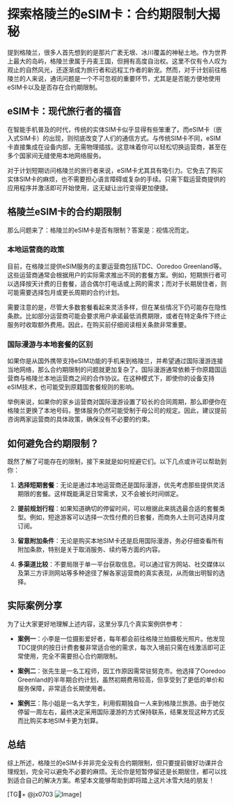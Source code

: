 # 探索格陵兰的eSIM卡：合约期限制大揭秘

提到格陵兰，很多人首先想到的是那片广袤无垠、冰川覆盖的神秘土地。作为世界上最大的岛屿，格陵兰隶属于丹麦王国，但拥有高度自治权。这里不仅有令人叹为观止的自然风光，还逐渐成为旅行者和远程工作者的新宠。然而，对于计划前往格陵兰的人来说，通讯问题是一个不可忽视的重要环节，尤其是是否能方便地使用eSIM卡以及是否存在合约期限制。

## eSIM卡：现代旅行者的福音

在智能手机普及的时代，传统的实体SIM卡似乎显得有些笨重了。而eSIM卡（嵌入式SIM卡）的出现，则彻底改变了人们的通信方式。与传统SIM卡不同，eSIM卡直接集成在设备内部，无需物理插拔。这意味着你可以轻松切换运营商，甚至在多个国家间无缝使用本地网络服务。

对于计划短期访问格陵兰的旅行者来说，eSIM卡尤其具有吸引力。它免去了购买实体SIM卡的麻烦，也不需要担心语言障碍或复杂的手续。只需下载运营商提供的应用程序并激活即可开始使用，这无疑让出行变得更加便捷。

## 格陵兰eSIM卡的合约期限制

那么问题来了：格陵兰的eSIM卡是否有限制？答案是：视情况而定。

### 本地运营商的政策

目前，在格陵兰提供eSIM服务的主要运营商包括TDC、Ooredoo Greenland等。这些运营商通常会根据用户的实际需求推出不同的套餐方案。例如，短期旅行者可以选择按天计费的日套餐，适合偶尔打电话或上网的需求；而对于长期居住者，则可能需要选择包月或更长周期的合约计划。

需要注意的是，尽管大多数套餐看起来灵活多样，但在某些情况下仍可能存在隐性条款。比如部分运营商可能会要求用户承诺最低消费期限，或者在特定条件下终止服务时收取额外费用。因此，在购买前仔细阅读相关条款非常重要。

### 国际漫游与本地套餐的区别

如果你是从国外携带支持eSIM功能的手机来到格陵兰，并希望通过国际漫游连接当地网络，那么合约期限制的问题就更加复杂了。国际漫游通常依赖于你原籍国运营商与格陵兰本地运营商之间的合作协议。在这种模式下，即使你的设备支持eSIM技术，也可能受到原籍国套餐规则的影响。

举例来说，如果你的家乡运营商对国际漫游设置了较长的合同周期，那么即便你在格陵兰更换了本地号码，整体服务仍然可能受制于母公司的规定。因此，建议提前咨询两家运营商的具体政策，确保没有不必要的约束。

## 如何避免合约期限制？

既然了解了可能存在的限制，接下来就是如何规避它们。以下几点或许可以帮助到你：

1. **选择短期套餐**：无论是通过本地运营商还是国际漫游，优先考虑那些提供灵活期限的套餐。这样既能满足日常需求，又不会被长时间绑定。
   
2. **提前规划行程**：如果知道确切的停留时间，可以根据此来挑选最合适的套餐类型。例如，短途游客可以选择一次性付费的日套餐，而商务人士则可选择月度订阅。

3. **留意附加条件**：无论是购买本地SIM卡还是启用国际漫游，务必仔细查看所有附加条款，特别是关于取消服务、续约等方面的内容。

4. **多渠道比较**：不要局限于单一平台获取信息。可以通过官方网站、社交媒体以及第三方评测网站等多种途径了解各家运营商的真实表现，从而做出明智的选择。

## 实际案例分享

为了让大家更好地理解上述内容，这里分享几个真实案例供参考：

- **案例一**：小李是一位摄影爱好者，每年都会前往格陵兰拍摄极光照片。他发现TDC提供的按日计费套餐非常适合他的需求，每次入境前只需在线激活即可正常使用，完全不需要担心合约期限制。

- **案例二**：张先生是一名工程师，因工作原因需常驻努克市。他选择了Ooredoo Greenland的半年期合约计划，虽然初期费用较高，但享受到了更低的单价和服务保障，非常适合长期使用者。

- **案例三**：陈小姐是一名大学生，利用假期独自一人来到格陵兰旅游。由于她仅停留一周左右，最终决定采用国际漫游的方式保持联系，结果发现这种方式反而比购买本地SIM卡更为划算。

## 总结

综上所述，格陵兰的eSIM卡并非完全没有合约期限制，但只要提前做好功课并合理规划，完全可以避免不必要的麻烦。无论你是短暂停留还是长期居住，都可以找到适合自己的解决方案。希望本文能够帮助到即将踏上这片冰雪大陆的朋友！

[TG💪+ @jx0703 ![Image](https://github.com/user-attachments/assets/dbca1d08-cadb-493c-b0ec-ad6f7a83f270)]